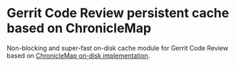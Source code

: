 # Gerrit Code Review persistent cache based on ChronicleMap

Non-blocking and super-fast on-disk cache module for Gerrit Code Review
based on [ChronicleMap on-disk implementation](https://github.com/OpenHFT/Chronicle-Map).
